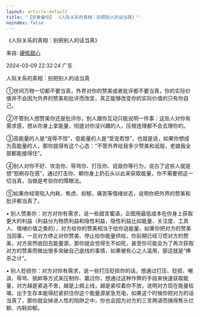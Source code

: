 ```yaml
---
layout: article-default
title: "【文章备份】 《人际关系的真相：别把别人的话当真》"
noindex: false
---
```


《人际关系的真相：别把别人的话当真》

来自: <a href="https://www.douban.com/group/topic/302922938/">硬核甜心</a>

2024-03-09 22:32:24 广东

人际关系的真相：别把别人的话当真

①世间万物一切都不要当真，外界对你的赞美或者批评都不要当真，你的实际价值并不会因为外界的赞美和批评而改变，真正能够改变你的实际价值的只有你自己。

②不管别人想赞美你还是批评你，别人跟你互动只能说明一件事：这些人对你有需求感，想从你身上拿能量，彻底对你没兴趣的人，压根连理都不会去理你的。

③高能量的人是“宠辱不惊”，低能量的人是“受宠若惊”，也就是说，如果你想成为高能量的人，那你就得有这个心态：“不管外界给我多少赞美和诋毁，老娘我全部都能接得住”。

④别人对你不好、攻击你、辱骂你、打压你、诋毁你等行为，说白了这些人就是想“怒刷存在感”，通过打击你、朝你身上扔石头以此来获取能量，你不需要把这一切当真，当做是考验你的障眼法。

⑤如果你经常陷入内耗、焦虑、抑郁、痛苦等情绪状态，说明你把外界的赞美和批评都当真了。

▪ 别人赞美你：对方对你有需求，说一些甜言蜜语，企图用最低成本在你身上获取更大的利益（利益分为物质利益和隐性利益，隐性利益比如能量、关注度、工具人、情绪价值之类的），对方给你的赞美相当于给你送能量，如果你把对方的赞美当回事，一旦对方停止对你赞美、停止给你能量供给，你前期已经习惯对方的赞美，对方突然收回去能量源，那你就会觉得生不如死，甚至你可能会为了再次获取对方的赞美而做出很多突破自己底线的事情，如果被有心之人滥用，那这就是“捧杀之计”。

▪ 别人贬损你：对方对你有需求，说一些打压贬损你的话，想通过打压、贬损、嘲讽、辱骂、挑衅等方式来压制你、嬴过你，想通过这种作弊的手段来快速获取能量，对方越是紧追不舍，越是上纲上线，越是紧咬着你不放，说明对方现在能量枯竭，出于生存本能得赶紧抓住你这个能量源紧急充电，如果这个时候你把对方的话当真了，那你就会掉进人性的陷阱之中，你也会因为对方的三言两语而搞得焦头烂额、内耗抑郁。